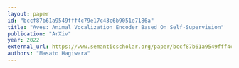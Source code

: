 ```yaml
---
layout: paper
id: "bccf87b61a9549fff4c79e17c43c6b9051e7186a"
title: "Aves: Animal Vocalization Encoder Based On Self-Supervision"
publication: "ArXiv"
year: 2022
external_url: https://www.semanticscholar.org/paper/bccf87b61a9549fff4c79e17c43c6b9051e7186a
authors: "Masato Hagiwara"
---
```

